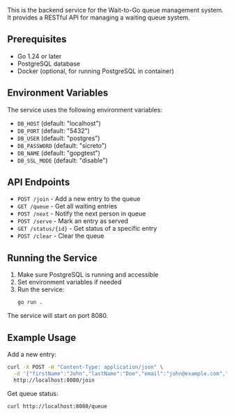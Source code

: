  

This is the backend service for the Wait-to-Go queue management system. It provides a RESTful API for managing a waiting queue system.

## Prerequisites

- Go 1.24 or later
- PostgreSQL database
- Docker (optional, for running PostgreSQL in container)

## Environment Variables

The service uses the following environment variables:

- `DB_HOST` (default: "localhost")
- `DB_PORT` (default: "5432")
- `DB_USER` (default: "postgres")
- `DB_PASSWORD` (default: "sicreto")
- `DB_NAME` (default: "gopgtest")
- `DB_SSL_MODE` (default: "disable")

## API Endpoints

- `POST /join` - Add a new entry to the queue
- `GET /queue` - Get all waiting entries
- `POST /next` - Notify the next person in queue
- `POST /serve` - Mark an entry as served
- `GET /status/{id}` - Get status of a specific entry
- `POST /clear` - Clear the queue

## Running the Service

1. Make sure PostgreSQL is running and accessible
2. Set environment variables if needed
3. Run the service:
   ```bash
   go run .
   ```

The service will start on port 8080.

## Example Usage

Add a new entry:
```bash
curl -X POST -H "Content-Type: application/json" \
  -d '{"firstName":"John","lastName":"Doe","email":"john@example.com","phoneNumber":"1234567890"}' \
  http://localhost:8080/join
```

Get queue status:
```bash
curl http://localhost:8080/queue
```